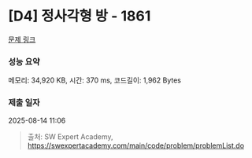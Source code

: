 # [D4] 정사각형 방 - 1861 

[문제 링크](https://swexpertacademy.com/main/code/problem/problemDetail.do?contestProbId=AV5LtJYKDzsDFAXc) 

### 성능 요약

메모리: 34,920 KB, 시간: 370 ms, 코드길이: 1,962 Bytes

### 제출 일자

2025-08-14 11:06



> 출처: SW Expert Academy, https://swexpertacademy.com/main/code/problem/problemList.do